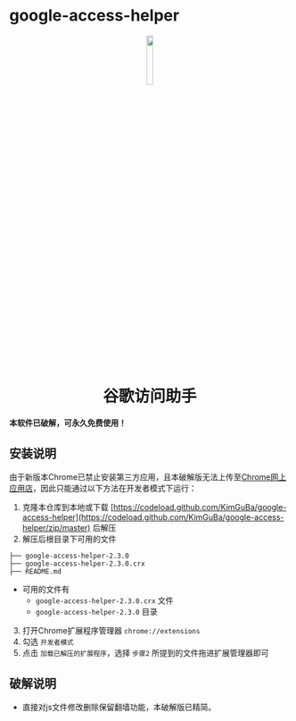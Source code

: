 # google-access-helper
<p align="center"><img width="15%" src="https://cdn.nlark.com/yuque/0/2020/png/604921/1592490613008-8edc53b6-ad47-4e3c-bd1f-8b0eadbce6cd.png?x-oss-process=image%2Fresize%2Cw_32" /></p>
<h1 align="center">谷歌访问助手</h1>

**本软件已破解，可永久免费使用！**

## 安装说明

由于新版本Chrome已禁止安装第三方应用，且本破解版无法上传至[Chrome网上应用店](https://chrome.google.com/webstore)，因此只能通过以下方法在开发者模式下运行：

1. 克隆本仓库到本地或下载 [https://codeload.github.com/KimGuBa/google-access-helper](https://codeload.github.com/KimGuBa/google-access-helper/zip/master) 后解压
2. 解压后根目录下可用的文件
```
├── google-access-helper-2.3.0
├── google-access-helper-2.3.0.crx
├── README.md
```
+ 可用的文件有
    + `google-access-helper-2.3.0.crx` 文件
    + `google-access-helper-2.3.0` 目录

3. 打开Chrome扩展程序管理器 `chrome://extensions`
4. 勾选 `开发者模式`
5. 点击 `加载已解压的扩展程序`，选择 `步骤2` 所提到的文件拖进扩展管理器即可

## 破解说明
- 直接对js文件修改删除保留翻墙功能，本破解版已精简。
